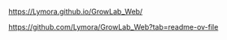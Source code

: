 https://Lymora.github.io/GrowLab_Web/




   
https://github.com/Lymora/GrowLab_Web?tab=readme-ov-file
